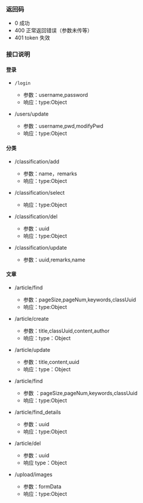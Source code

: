 ### 返回码
+	 0   	成功
+	 400 	正常返回错误（参数未传等）
+	 401 	token 失效


### 接口说明

####  登录
+	  /login 		
	+	 参数：username,password
	+	 响应：type:Object	

+	 /users/update   
        +   参数：username,pwd,modifyPwd
        +   响应：type:Object
		

####  分类
+	 /classification/add 
        +	参数：name，remarks
	    +	响应：type:Object
		
+	 /classification/select 
	    +	响应：type:Object
		
+	 /classification/del 
	    +	参数：uuid
	    +	响应：type:Object
	
+	 /classification/update  
	    +	参数：uuid,remarks,name

####  文章
+	 /article/find  
	    +	参数：pageSize,pageNum,keywords,classUuid
	    +	响应：type:Object
	   
+	 /article/create
	    +	 参数：title,classUuid,content,author
	    +	 响应：type：Object
	
+	 /article/update
	    +	参数：title,content,uuid
	    +	响应：type：Object

+	 /article/find
	    +	参数	：pageSize,pageNum,keywords,classUuid
	    +	响应：type:Object

+	 /article/find_details
	    +   参数：uuid
	    +   响应：type:Object

+	 /article/del
	    +	参数：uuid
	    +	响应 type：Object
	
+	 /upload/images
	    +	参数：formData
	    +	响应：type:Object